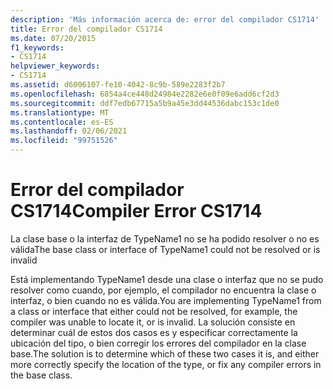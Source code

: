 ```yaml
---
description: 'Más información acerca de: error del compilador CS1714'
title: Error del compilador CS1714
ms.date: 07/20/2015
f1_keywords:
- CS1714
helpviewer_keywords:
- CS1714
ms.assetid: d6006107-fe10-4042-8c9b-589e2283f2b7
ms.openlocfilehash: 6854a4ce448d24984e2282e6e0f09e6add6cf2d3
ms.sourcegitcommit: ddf7edb67715a5b9a45e3dd44536dabc153c1de0
ms.translationtype: MT
ms.contentlocale: es-ES
ms.lasthandoff: 02/06/2021
ms.locfileid: "99751526"
---
```

# <a name="compiler-error-cs1714"></a><span data-ttu-id="eb8aa-103">Error del compilador CS1714</span><span class="sxs-lookup"><span data-stu-id="eb8aa-103">Compiler Error CS1714</span></span>

<span data-ttu-id="eb8aa-104">La clase base o la interfaz de TypeName1 no se ha podido resolver o no es válida</span><span class="sxs-lookup"><span data-stu-id="eb8aa-104">The base class or interface of TypeName1 could not be resolved or is invalid</span></span>  
  
 <span data-ttu-id="eb8aa-105">Está implementando TypeName1 desde una clase o interfaz que no se pudo resolver como cuando, por ejemplo, el compilador no encuentra la clase o interfaz, o bien cuando no es válida.</span><span class="sxs-lookup"><span data-stu-id="eb8aa-105">You are implementing TypeName1 from a class or interface that either could not be resolved, for example, the compiler was unable to locate it, or is invalid.</span></span> <span data-ttu-id="eb8aa-106">La solución consiste en determinar cuál de estos dos casos es y especificar correctamente la ubicación del tipo, o bien corregir los errores del compilador en la clase base.</span><span class="sxs-lookup"><span data-stu-id="eb8aa-106">The solution is to determine which of these two cases it is, and either more correctly specify the location of the type, or fix any compiler errors in the base class.</span></span>

